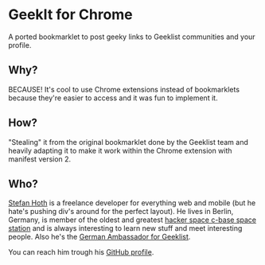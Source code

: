 # GeekIt for Chrome
A ported bookmarklet to post geeky links to Geeklist communities and your profile.

## Why?

BECAUSE! It's cool to use Chrome extensions instead of bookmarklets because they're easier to access and it was fun to implement it.

## How?
"Stealing" it from the original bookmarklet done by the Geeklist team and heavily adapting it to make it work within the Chrome extension with manifest version 2.


## Who?

[Stefan Hoth](http://stefanhoth.de) is a freelance developer for everything web and mobile (but he hate's pushing div's around for the perfect layout). He lives in Berlin, Germany, is member of the oldest and greatest [hacker space c-base space station](http://c-base.org) and is always interesting to learn new stuff and meet interesting people. Also he's the [German Ambassador for Geeklist](http://geekli.st/stefanhoth).

You can reach him trough his [GitHub profile](https://github.com/stefanhoth).